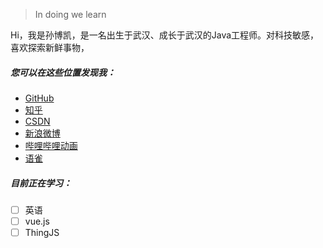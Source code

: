 > In doing we learn

Hi，我是孙博凯，是一名出生于武汉、成长于武汉的Java工程师。对科技敏感，喜欢探索新鲜事物，

##### 您可以在这些位置发现我：

- [GitHub](https://github.com/bakasbk)
- [知乎](www.zhihu.com/people/sun-bo-kai-23/)
- [CSDN](blog.csdn.net/u014624447)
- [新浪微博](weibo.com/bakasbk)
- [哔哩哔哩动画](https://space.bilibili.com/488348)
- [语雀](www.yuque.com/u463073/teromd)

##### 目前正在学习：

- [ ] 英语
- [ ] vue.js
- [ ] ThingJS
